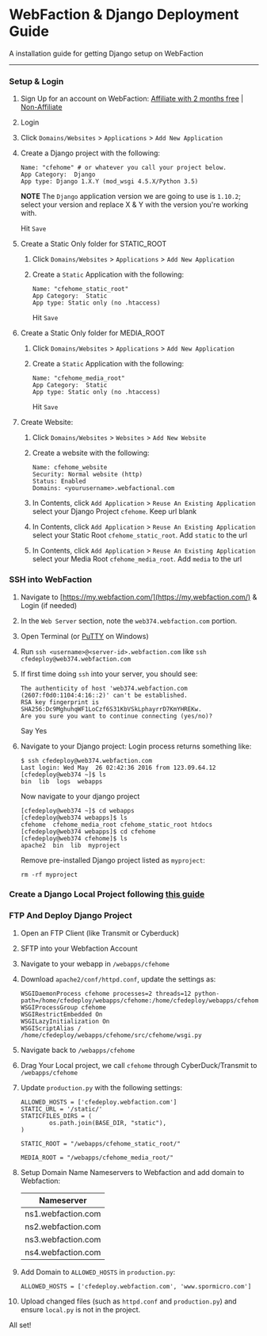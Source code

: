 # WebFaction & Django Deployment Guide

A installation guide for getting Django setup on WebFaction

----------

### Setup & Login
1. Sign Up for an account on WebFaction: [Affiliate with 2 months free](http://kirr.co/snbpyg/) | [Non-Affiliate](http://www.kirr.co/a6vcnl/)

2. Login

3. Click `Domains/Websites` > `Applications` > `Add New Application`

4. Create a Django project with the following:
    ```
    Name: "cfehome" # or whatever you call your project below.
    App Category:  Django
    App type: Django 1.X.Y (mod_wsgi 4.5.X/Python 3.5)
    ```
    **NOTE** The `Django` application version we are going to use is `1.10.2`; select your version and replace X & Y with the version you're working with.

    Hit `Save`

5. Create a Static Only folder for STATIC_ROOT
    1. Click `Domains/Websites` > `Applications` > `Add New Application`

    2. Create a `Static` Application with the following:
        ```
        Name: "cfehome_static_root"
        App Category:  Static
        App type: Static only (no .htaccess)
        ```

        Hit `Save`


6. Create a Static Only folder for MEDIA_ROOT
    1. Click `Domains/Websites` > `Applications` > `Add New Application`

    2. Create a `Static` Application with the following:
        ```
        Name: "cfehome_media_root" 
        App Category:  Static
        App type: Static only (no .htaccess)
        ```

        Hit `Save`


7. Create Website:
    1. Click `Domains/Websites` > `Websites` > `Add New Website`

    2. Create a website with the following:

        ```
        Name: cfehome_website
        Security: Normal website (http)
        Status: Enabled
        Domains: <yourusername>.webfactional.com

    3. In Contents, click `Add Application` > `Reuse An Existing Application` select your Django Project `cfehome`. Keep url blank

    4. In Contents, click `Add Application` > `Reuse An Existing Application` select your Static Root `cfehome_static_root`. Add `static` to the url

    5. In Contents, click `Add Application` > `Reuse An Existing Application` select your Media Root `cfehome_media_root`. Add `media` to the url


### SSH into WebFaction

1. Navigate to [https://my.webfaction.com/](https://my.webfaction.com/) & Login (if needed) 

2. In the `Web Server` section, note the `web374.webfaction.com` portion.

3. Open Terminal (or [PuTTY](http://www.putty.org/) on Windows)

4. Run `ssh <username>@<server-id>.webfaction.com` like `ssh cfedeploy@web374.webfaction.com`

5. If first time doing `ssh` into your server, you should see:
    ```
    The authenticity of host 'web374.webfaction.com (2607:f0d0:1104:4:16::2)' can't be established.
    RSA key fingerprint is SHA256:Dc9MghuhqWF1LoCzf6S31KbVSkLphayrrD7KmYHREKw.
    Are you sure you want to continue connecting (yes/no)? 
    ```
    Say Yes

6. Navigate to your Django project:
    Login process returns something like:
    ```
    $ ssh cfedeploy@web374.webfaction.com
    Last login: Wed May  26 02:42:36 2016 from 123.09.64.12
    [cfedeploy@web374 ~]$ ls
    bin  lib  logs  webapps
    ```
    Now navigate to your django project

    ```
    [cfedeploy@web374 ~]$ cd webapps
    [cfedeploy@web374 webapps]$ ls
    cfehome  cfehome_media_root cfehome_static_root htdocs
    [cfedeploy@web374 webapps]$ cd cfehome
    [cfedeploy@web374 cfehome]$ ls
    apache2  bin  lib  myproject
    ```

    Remove pre-installed Django project listed as `myproject`:

    ```
    rm -rf myproject
    ```

### Create a Django Local Project following [this guide](./Create_a_Local_Django_Project.md)

### FTP And Deploy Django Project
1. Open an FTP Client (like Transmit or Cyberduck)

2. SFTP into your Webfaction Account

3. Navigate to your webapp in `/webapps/cfehome`

4. Download `apache2/conf/httpd.conf`, update the settings as:
    ```
    WSGIDaemonProcess cfehome processes=2 threads=12 python-path=/home/cfedeploy/webapps/cfehome:/home/cfedeploy/webapps/cfehome/src:/home/cfedeploy/webapps/cfehome/lib/python3.5
    WSGIProcessGroup cfehome
    WSGIRestrictEmbedded On
    WSGILazyInitialization On
    WSGIScriptAlias / /home/cfedeploy/webapps/cfehome/src/cfehome/wsgi.py
    ```
5. Navigate back to `/webapps/cfehome`

6. Drag Your Local project, we call `cfehome` through CyberDuck/Transmit to `/webapps/cfehome`

7. Update `production.py` with the following settings:
    ```
    ALLOWED_HOSTS = ['cfedeploy.webfaction.com']
    STATIC_URL = '/static/'
    STATICFILES_DIRS = (
            os.path.join(BASE_DIR, "static"),
    )

    STATIC_ROOT = "/webapps/cfehome_static_root/"

    MEDIA_ROOT = "/webapps/cfehome_media_root/"
    ```

8. Setup Domain Name Nameservers to Webfaction and add domain to Webfaction:

    | Nameserver          | 
    | ------------------- |
    | ns1.webfaction.com  |
    | ns2.webfaction.com  | 
    | ns3.webfaction.com  | 
    | ns4.webfaction.com  | 

9. Add Domain to `ALLOWED_HOSTS` in `production.py`:
    ```
    ALLOWED_HOSTS = ['cfedeploy.webfaction.com', 'www.spormicro.com']
    ```

10. Upload changed files (such as `httpd.conf` and `production.py`) and ensure `local.py` is not in the project.

All set!
